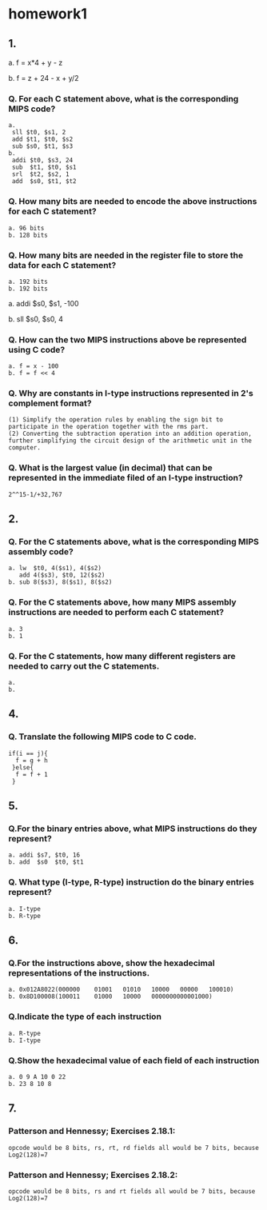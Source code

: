 # homework1
## 1.
a. f = x*4 + y - z

b. f = z + 24 - x + y/2
### Q. For each C statement above, what is the corresponding MIPS code?
	a.
	 sll $t0, $s1, 2
	 add $t1, $t0, $s2
	 sub $s0, $t1, $s3
	b.
	 addi $t0, $s3, 24
	 sub  $t1, $t0, $s1
	 srl  $t2, $s2, 1
	 add  $s0, $t1, $t2
### Q. How many bits are needed to encode the above instructions for each C statement?
	a. 96 bits
	b. 128 bits
### Q. How many bits are needed in the register file to store the data for each C statement?
	a. 192 bits
	b. 192 bits
	
a. addi $s0, $s1, -100

b. sll $s0, $s0, 4
### Q. How can the two MIPS instructions above be represented using C code?
	a. f = x - 100
	b. f = f << 4
### Q. Why are constants in I-type instructions represented in 2's complement format?
	(1) Simplify the operation rules by enabling the sign bit to participate in the operation together with the rms part.
	(2) Converting the subtraction operation into an addition operation, further simplifying the circuit design of the arithmetic unit in the computer.
### Q. What is the largest value (in decimal) that can be represented in the immediate filed of an I-type instruction?
	2^^15-1/+32,767
	
## 2.
### Q. For the C statements above, what is the corresponding MIPS assembly code?
	a. lw  $t0, 4($s1), 4($s2)
	   add 4($s3), $t0, 12($s2)
	b. sub 8($s3), 8($s1), 8($s2)
### Q. For the C statements above, how many MIPS assembly instructions are needed to perform each C statement?
	a. 3
	b. 1
### Q. For the C statements, how many different registers are needed to carry out the C statements.
	a.
	b.
## 4.
### Q. Translate the following MIPS code to C code.
  ```
  if(i == j){
	f = g + h
   }else{
	f = f + 1
   }
  ```

## 5. 
### Q.For the binary entries above, what MIPS instructions do they represent?
	a. addi $s7, $t0, 16
	b. add  $s0  $t0, $t1
### Q. What type (I-type, R-type) instruction do the binary entries represent?
	a. I-type
	b. R-type
## 6.
### Q.For the instructions above, show the hexadecimal representations of the instructions.
	a. 0x012A8022(000000	01001	01010	10000	00000	100010)
	b. 0x8D100008(100011	01000	10000	0000000000001000)
### Q.Indicate the type of each instruction
	a. R-type
	b. I-type
### Q.Show the hexadecimal value of each field of each instruction
	a. 0 9 A 10 0 22
	b. 23 8 10 8
## 7. 
### Patterson and Hennessy; Exercises 2.18.1:
	opcode would be 8 bits, rs, rt, rd fields all would be 7 bits, because Log2(128)=7

### Patterson and Hennessy; Exercises 2.18.2:
	opcode would be 8 bits, rs and rt fields all would be 7 bits, because Log2(128)=7
